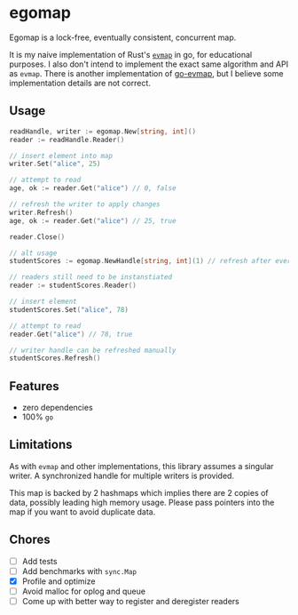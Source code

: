 # egomap

Egomap is a lock-free, eventually consistent, concurrent map.

It is my naive implementation of Rust's [`evmap`](https://github.com/jonhoo/evmap) in go, for educational purposes. I also don't intend to implement the exact same algorithm and API as `evmap`. There is another implementation of [go-evmap](https://github.com/clarkmcc/go-evmap), but I believe some implementation details are not correct.

## Usage

```go
readHandle, writer := egomap.New[string, int]()
reader := readHandle.Reader()

// insert element into map
writer.Set("alice", 25)

// attempt to read
age, ok := reader.Get("alice") // 0, false

// refresh the writer to apply changes
writer.Refresh()
age, ok := reader.Get("alice") // 25, true

reader.Close()

// alt usage
studentScores := egomap.NewHandle[string, int](1) // refresh after every 1 operation

// readers still need to be instanstiated
reader := studentScores.Reader()

// insert element
studentScores.Set("alice", 78)

// attempt to read
reader.Get("alice") // 78, true

// writer handle can be refreshed manually
studentScores.Refresh()

```

## Features

- zero dependencies
- 100% `go`

## Limitations

As with `evmap` and other implementations, this library assumes a singular writer. A synchronized handle for multiple writers is provided.

This map is backed by 2 hashmaps which implies there are 2 copies of data, possibly leading high memory usage. Please pass pointers into the map if you want to avoid duplicate data.

## Chores

- [ ] Add tests
- [ ] Add benchmarks with `sync.Map`
- [x] Profile and optimize
- [ ] Avoid malloc for oplog and queue
- [ ] Come up with better way to register and deregister readers

